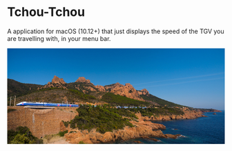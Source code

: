 # Tchou-Tchou
A application for macOS (10.12+) that just displays the speed of the TGV you are travelling with, in your menu bar.

![A TGV along the sea](https://github.com/adhumi/Tchou-Tchou/raw/master/assets/banner.jpg)
